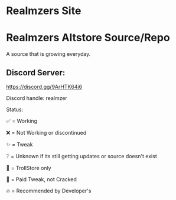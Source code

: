 # Realmzers Site

# Realmzers Altstore Source/Repo
A source that is growing everyday.

## Discord Server:
https://discord.gg/9ArHTK64j6 

Discord handle: realmzer

Status:

✅ = Working

❌ = Not Working or discontinued

✨ = Tweak

❔ = Unknown if its still getting updates or source doesn't exist

🔵 = TrollStore only

💸 = Paid Tweak, not Cracked

🔥 = Recommended by Developer's
